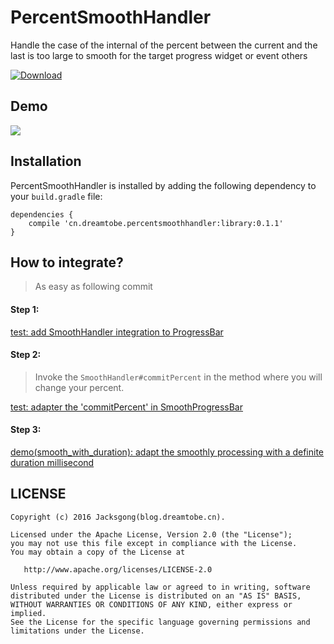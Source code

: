 # PercentSmoothHandler

Handle the case of  the internal of the percent between the current and the last is too large to smooth for the target progress widget or event others

[ ![Download][bintray_svg] ][bintray_link]

## Demo

![][demo_gif]

## Installation

PercentSmoothHandler is installed by adding the following dependency to your `build.gradle` file:

```
dependencies {
    compile 'cn.dreamtobe.percentsmoothhandler:library:0.1.1'
}
```

## How to integrate?

> As easy as following commit

#### Step 1:

[test: add SmoothHandler integration to ProgressBar](https://github.com/Jacksgong/PercentSmoothHandler/commit/d253a86b4cb8dd56332bf4d00cc350fa01fe08f0)

#### Step 2:

> Invoke the `SmoothHandler#commitPercent` in the method where you will change your percent.

[test: adapter the 'commitPercent' in SmoothProgressBar](https://github.com/Jacksgong/PercentSmoothHandler/commit/7092746888610b819658e27c5c616ee85aebb9f5)

#### Step 3:

[demo(smooth_with_duration): adapt the smoothly processing with a definite duration millisecond](https://github.com/Jacksgong/PercentSmoothHandler/commit/6682a8ee0c1eb1d3a423b6f89dbec8ce0f630b06)

## LICENSE

```
Copyright (c) 2016 Jacksgong(blog.dreamtobe.cn).

Licensed under the Apache License, Version 2.0 (the "License");
you may not use this file except in compliance with the License.
You may obtain a copy of the License at

   http://www.apache.org/licenses/LICENSE-2.0

Unless required by applicable law or agreed to in writing, software
distributed under the License is distributed on an "AS IS" BASIS,
WITHOUT WARRANTIES OR CONDITIONS OF ANY KIND, either express or implied.
See the License for the specific language governing permissions and
limitations under the License.
```

[bintray_svg]: https://api.bintray.com/packages/jacksgong/maven/PercentSmoothHandler/images/download.svg
[bintray_link]: https://bintray.com/jacksgong/maven/PercentSmoothHandler/_latestVersion
[demo_gif]: https://github.com/Jacksgong/PercentSmoothHandler/raw/master/art/demo.gif
